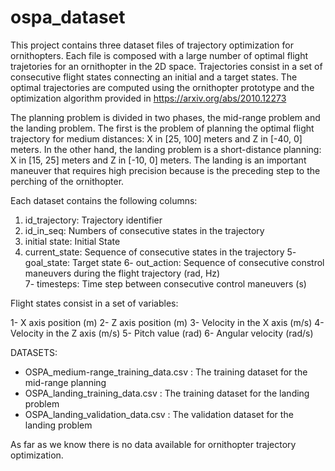 # ospa_dataset

This project contains three dataset files of trajectory optimization for ornithopters. Each file is composed with a large number of optimal flight trajetories for an ornithopter in the 2D space. Trajectories consist in a set of consecutive flight states connecting an initial and a target states. The optimal trajectories are computed using the ornithopter prototype and the optimization algorithm provided in https://arxiv.org/abs/2010.12273

The planning problem is divided in two phases, the mid-range problem and the landing problem. The first is the problem of planning the optimal flight trajectory for medium distances: X in [25, 100] meters and Z in [-40, 0] meters. In the other hand, the landing problem is a short-distance planning: X in [15, 25] meters and Z in [-10, 0] meters. The landing is an important maneuver that requires high precision because is the preceding step to the perching of the ornithopter.     

Each dataset contains the following columns:

1. id_trajectory: Trajectory identifier
2. id_in_seq: Numbers of consecutive states in the trajectory
3. initial state: Initial State 	
4. current_state:	Sequence of consecutive states in the trajectory
5- goal_state: Target state 
6- out_action: Sequence of consecutive constrol maneuvers during the flight trajectory (rad, Hz)	
7- timesteps: Time step between consecutive control maneuvers (s)

Flight states consist in a set of variables:

1- X axis position (m)
2- Z axis position (m)
3- Velocity in the X axis (m/s)
4- Velocity in the Z axis (m/s)
5- Pitch value (rad)
6- Angular velocity (rad/s)

DATASETS:
* OSPA_medium-range_training_data.csv  : The training dataset for the mid-range planning
* OSPA_landing_training_data.csv       : The training dataset for the landing problem
* OSPA_landing_validation_data.csv     : The validation dataset for the landing problem

As far as we know there is no data available for ornithopter trajectory optimization.


